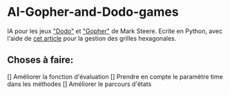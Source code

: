 # AI-Gopher-and-Dodo-games

IA pour les jeux ["Dodo"](https://www.marksteeregames.com/Dodo_rules.pdf) et ["Gopher"](https://www.marksteeregames.com/Gopher_hex_rules.pdf) de Mark Steere. Ecrite en Python, avec l'aide de [cet article](https://www.redblobgames.com/grids/hexagons/) pour la gestion des grilles hexagonales.

## Choses à faire:
[] Améliorer la fonction d'évaluation
[] Prendre en compte le paramètre time dans les méthodes
[] Améliorer le parcours d'états
